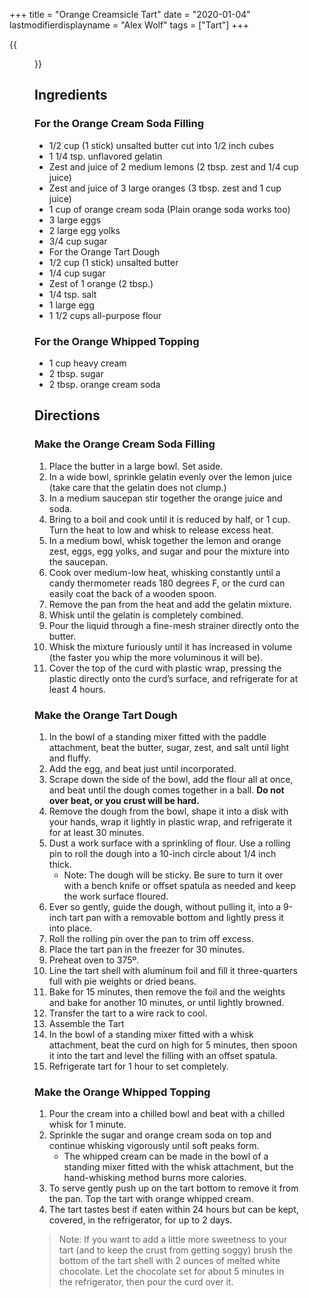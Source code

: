 +++
title = "Orange Creamsicle Tart"
date = "2020-01-04"
lastmodifierdisplayname = "Alex Wolf"
tags = ["Tart"]
+++

{{<figure src="/images/orange_creamsicle_tart.jpg" height="500px">}}


## Ingredients

### For the Orange Cream Soda Filling

* 1/2 cup (1 stick) unsalted butter cut into 1/2 inch cubes
* 1 1/4 tsp. unflavored gelatin
* Zest and juice of 2 medium lemons (2 tbsp. zest and 1/4 cup juice)
* Zest and juice of 3 large oranges (3 tbsp. zest and 1 cup juice)
* 1 cup of orange cream soda (Plain orange soda works too)
* 3 large eggs
* 2 large egg yolks
* 3/4 cup sugar
* For the Orange Tart Dough
* 1/2 cup (1 stick) unsalted butter
* 1/4 cup sugar
* Zest of 1 orange (2 tbsp.)
* 1/4 tsp. salt
* 1 large egg
* 1 1/2 cups all-purpose flour

### For the Orange Whipped Topping

* 1 cup heavy cream
* 2 tbsp. sugar
* 2 tbsp. orange cream soda

## Directions

### Make the Orange Cream Soda Filling

1. Place the butter in a large bowl. Set aside.
1. In a wide bowl, sprinkle gelatin evenly over the lemon juice (take care that the gelatin does not clump.)
1. In a medium saucepan stir together the orange juice and soda. 
1. Bring to a boil and cook until it is reduced by half, or 1 cup. Turn the heat to low and whisk to release excess heat.
1. In a medium bowl, whisk together the lemon and orange zest, eggs, egg yolks, and sugar and pour the mixture into the saucepan. 
1. Cook over medium-low heat, whisking constantly until a candy thermometer reads 180 degrees F, or the curd can easily coat the back of a wooden spoon.
1. Remove the pan from the heat and add the gelatin mixture. 
1. Whisk until the gelatin is completely combined. 
1. Pour the liquid through a fine-mesh strainer directly onto the butter. 
1. Whisk the mixture furiously until it has increased in volume (the faster you whip the more voluminous it will be). 
1. Cover the top of the curd with plastic wrap, pressing the plastic directly onto the curd’s surface, and refrigerate for at least 4 hours.   

### Make the Orange Tart Dough

1. In the bowl of a standing mixer fitted with the paddle attachment, beat the butter, sugar, zest, and salt until light and fluffy. 
1. Add the egg, and beat just until incorporated. 
1. Scrape down the side of the bowl, add the flour all at once, and beat until the dough comes together in a ball. **Do not over beat, or you crust will be hard.**
1. Remove the dough from the bowl, shape it into a disk with your hands, wrap it lightly in plastic wrap, and refrigerate it for at least 30 minutes.
1. Dust a work surface with a sprinkling of flour. Use a rolling pin to roll the dough into a 10-inch circle about 1/4 inch thick. 
    * Note: The dough will be sticky. Be sure to turn it over with a bench knife or offset spatula as needed and keep the work surface floured.
1. Ever so gently, guide the dough, without pulling it, into a 9-inch tart pan with a removable bottom and lightly press it into place. 
1. Roll the rolling pin over the pan to trim off excess. 
1. Place the tart pan in the freezer for 30 minutes.
1. Preheat oven to 375º.
1. Line the tart shell with aluminum foil and fill it three-quarters full with pie weights or dried beans.   
1. Bake for 15 minutes, then remove the foil and the weights and bake for another 10 minutes, or until lightly browned. 
1. Transfer the tart to a wire rack to cool.
1. Assemble the Tart
1. In the bowl of a standing mixer fitted with a whisk attachment, beat the curd on high for 5 minutes, then spoon it into the tart and level the filling with an offset spatula. 
1. Refrigerate tart for 1 hour to set completely.

###  Make the Orange Whipped Topping

1. Pour the cream into a chilled bowl and beat with a chilled whisk for 1 minute. 
1. Sprinkle the sugar and orange cream soda on top and continue whisking vigorously until soft peaks form. 
    * The whipped cream can be made in the bowl of a standing mixer fitted with the whisk attachment, but the hand-whisking method burns more calories. 
1. To serve gently push up on the tart bottom to remove it from the pan. Top the tart with orange whipped cream.
1. The tart tastes best if eaten within 24 hours but can be kept, covered, in the refrigerator, for up to 2 days.

> Note: If you want to add a little more sweetness to your tart (and to keep the crust from getting soggy) brush the bottom of the tart shell with 2 ounces of melted white chocolate.  Let the chocolate set for about 5 minutes in the refrigerator, then pour the curd over it.